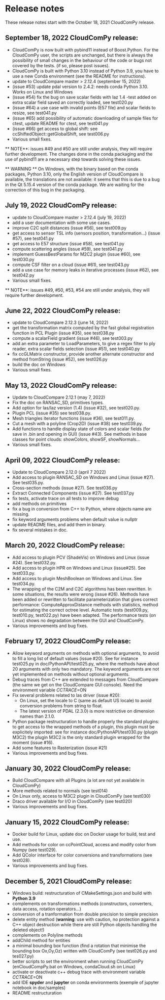 # Release notes

These release notes start with the October 18, 2021 CloudComPy release.

## September 18, 2022 CloudComPy release:

 - CloudComPy is now built with pybind11 instead of Boost.Python. For the CloudComPy user, the scripts are unchanged, 
   but there is always the possibility of small changes in the behaviour of the code or bugs not covered by the tests.
   (if so, please post issues).
 - CloudComPy is built with Python 3.10 instead of Python 3.9, you have to use a new Conda environment
   (see the README for instructions).
 - update to CloudCompare master > 2.12.4 (september 15, 2022)
 - (issue #53) update pdal version to 2.4.2: needs conda Python 3.10. Works on Linux and Windows
 - (issue #54) fix the bug on save scalar fields with laz 1.4 -test added on extra scalar field saved an correctly loaded, see test020.py
 - (issue #64) a use case with invalid points (E57 file) and scalar fields to resize, see test041.py
 - (issue #65) add possibility of automatic downloading of sample files for ctest, update README for ctest, see test041.py
 - (issue #66) get access to global shift: see ccShiftedObject::getGlobalShift, see test006.py
 - Various small fixes.

** NOTE**: issues #49 and #50 are still under analysis, they will require further development.
   The changes done in the conda packaging and the use of pybind11 are a necessary step towards solving these issues.

** WARNING ** On Windows, with the binary based on the conda packages, Python 3.10, only the English version of CloudCompare is available,
   the translations are not available: it seems that this is due to a bug in the Qt 5.15.4 version of the conda package.
   We are waiting for the correction of this bug in the packaging.

## July 19, 2022 CloudComPy release:

 - update to CloudCompare master > 2.12.4 (july 19, 2022)
 - add a user documentation with some use cases.
 - improve C2C split distances (issue #56), see test009.py
 - get access to sensor TSL info (sensors position, transformation...) (issue #57), see test041.py
 - get access to E57 structure (issue #58), see test041.py
 - compute scattering angles (issue #59), see test041.py
 - implement GuessBestParams for M2C2 plugin (issue #60), see test030.py
 - compute CSF filter on a cloud (issue #61), see test043.py
 - add a use case for memory leaks in iterative processes (issue #62), see test042.py
 - Various small fixes.

** NOTE**: issues #49, #50, #53, #54 are still under analysis, they will require further development.

## June 22, 2022 CloudComPy release:

 - update to CloudCompare 2.12.3 (june 14, 2022)
 - get the transformation matrix computed by the fast global registration function in PCL Plugin (issue #35), see test038.py
 - compute a scalarField gradient (issue #46), see test003.py
 - add an extra parameter to LoadParameters, to give a regex filter to ply reader, extra scalar fields selection (issue #51), see test040.py
 - fix ccGLMatrix constructor, provide another alternate constructor and method fromString (issue #52), see test026.py
 - build the doc on Windows
 - Various small fixes.
 
## May 13, 2022 CloudComPy release:

 - Update to CloudCompare 2.12.1 (may 7, 2022)
 - Fix the doc on RANSAC_SD, primitives types.
 - Add option for las/laz version (1.4) (issue #32), see test020.py.
 - Plugin PCL (issue #35) see test038.py.
 - Mesh triangles iterator functions (issue #36), see test011.py.
 - Cut a mesh with a polyline (Crop2D) (issue #38) see test039.py.
 - Add functions to handle display state of colors and scalar fields (for save in .bin and opening in GUI) (issue #43).
   See methods in base classes for point clouds: showColors, showSF, showNormals...
 - Various small fixes.

## April 09, 2022 CloudComPy release:

 - Update to CloudCompare 2.12.0 (april 7 2022)
 - Add access to plugin RANSAC_SD on Windows and Linux (issue #27). See test035.py.
 - Cross-section methods (issue #27). See test036.py
 - Extract Connected Components (issue #27). See test037.py
 - fix tests, activate trace on all tests to improve debug
 - add methods on primitives
 - fix a bug in conversion from C++ to Python, where objects name are missing.
 - fix keyword arguments problems when default value is nullptr
 - update README files, and add them in binary.
 - fix several mistakes in doc. 

## March 20, 2022 CloudComPy release:

 - Add access to plugin PCV (ShadeVis) on Windows and Linux (issue #24). See test032.py.
 - Add access to plugin HPR on Windows and Linux (issue#25). See test033.py.
 - Add access to plugin MeshBoolean on Windows and Linux. See test034.py.
 - The wrapping of the C2M and C2C algorithms has been rewritten.
   In some situations, the results were wrong (issue #26).
   Methods have been added or rewritten to facilitate parameterization 
   that gives correct performance: ComputeApproxDistance methods with statistics, 
   method for estimating the correct octree level.
   Automatic tests (test009.py, test010.py, test022.py) have been adapted.
   The performance tests (on Linux) shows no degradation between the GUI and CloudComPy.
 - Various improvements and bug fixes.

## February 17, 2022 CloudComPy release:

 - Allow keyword arguments on methods with optional arguments, to avoid to fill a long list of default values (issue #20).
   See for instance test025.py in doc/PythonAPI/test025.py, where the methods have about 20 arguments with only two mandatory.
   The keyword arguments are not yet implemented on methods without optional arguments.
 - Debug traces from C++ are extended to messages from CloudCompare (the same we get on the CloudCompare GUI console).
   Need the environment variable _CCTRACE_=ON
 - Fix several problems related to las driver (issue #20):
   - On Linux, set the locale to C (same as default US locale) to avoid conversion problems from string to float.
   - The latest version of PDAL (2.3.0) is more restrictive on dimension names than 2.1.0.
 - Python package restructuration to handle properly the standard plugins: to get access to the wrapped methods of a plugin,
   this plugin must be explicitely imported: see for instance doc/PythonAPI/test030.py (plugin M3C2)
   the plugin M3C2 is the only standard plugin wrapped for the moment (issue #16).
 - Add some features to Rasterization (issue #21)
 - Various improvements and bug fixes.

## January 30, 2022 CloudComPy release:

 - Build CloudCompare with all Plugins (a lot are not yet available in CloudComPy)
 - More methods related to normals (see test014)
 - On Linux only, access to M3C2 plugin in CloudComPy (see test030)
 - Draco driver available for I/O in CloudComPy (see test020)
 - Various improvements and bug fixes.

## January 15, 2022 CloudComPy release:

 - Docker build for Linux, update doc on Docker usage for build, test and use.
 - Add methods for color on ccPointCloud, access and modify color from Numpy (see test029).
 - Add QColor interface for color conversions and transformations (see test028).
 - Various improvements and bug fixes.

## December 5, 2021 CloudComPy release:

 - Windows build: restructuration of CMakeSettings.json and build with **Python 3.9**
 - complements on transformations methods (constructors, converters, data access, rotation operators...)
 - conversion of a tranformation from double precision to simple precision
 - delete entity method (**warning**: use with caution, no protection against a C++ object destruction while there are still Python objects handling the deleted object!)
 - complements on Polyline methods
 - addChild method for entities
 - a minimal bounding box function (find a rotation that minimise the bounding box Ox,Oy,Oz) written with CloudComPy (see test026.py and tes027.py) 
 - better scripts to set the environment when running CloudComPy (enCloudCompPy.bat on Windows, condaCloud.sh on Linux)
 - activate or deactivate c++ debug trace with environment variable _CCTRACE_=ON
 - add IDE **spyder** and **jupyter** on conda environments (exemple of jupyter notebook in doc/samples)
 - README restructuration